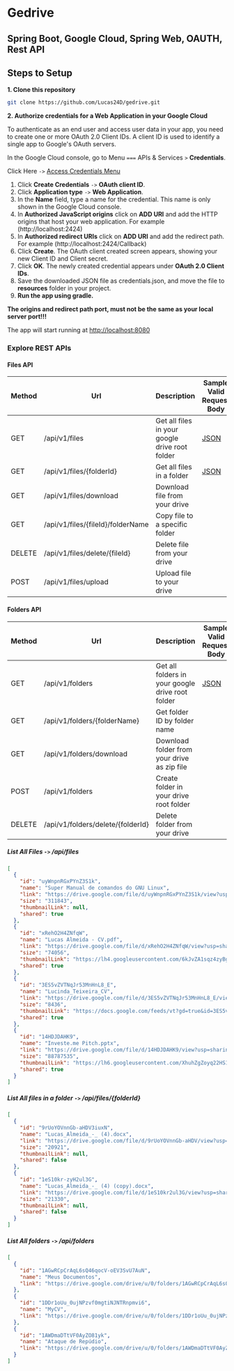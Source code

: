 # Gedrive
## Spring Boot, Google Cloud, Spring Web, OAUTH, Rest API
## Steps to Setup

**1. Clone this repository**
```bash
git clone https://github.com/Lucas24D/gedrive.git
```
**2. Authorize credentials for a Web Application in your Google Cloud**

To authenticate as an end user and access user data in your app, you need to create one or more OAuth 2.0 Client IDs. A client ID is used to identify a single app to Google's OAuth servers.

In the Google Cloud console, go to Menu `===` APIs & Services `>` **Credentials**.

Click Here `->` [Access Credentials Menu](https://console.cloud.google.com/apis/credentials)

1. Click **Create Credentials** `->` **OAuth client ID**.
2. Click **Application type** `->` **Web Application**.
3. In the **Name** field, type a name for the credential. This name is only shown in the Google Cloud console.
4. In **Authorized JavaScript origins** click on **ADD URI** and add the HTTP origins that host your web application. For example (http://localhost:2424)
5. In **Authorized redirect URIs** click on **ADD URI** and add the redirect path. For example (http://localhost:2424/Callback)
6. Click **Create**. The OAuth client created screen appears, showing your new Client ID and Client secret.
7. Click **OK**. The newly created credential appears under **OAuth 2.0 Client IDs**.
8. Save the downloaded JSON file as credentials.json, and move the file to **resources** folder in your project.
9. **Run the app using gradle.**

**The origins and redirect path port, must not be the same as your local server port!!!**

The app will start running at <http://localhost:8080>

### Explore REST APIs

#### Files API
| Method | Url                               | Description                                    | Sample Valid Request Body |
|--------|-----------------------------------|------------------------------------------------|---------------------------|
| GET    | /api/v1/files                     | Get all files in your google drive root folder | [JSON](#findAll)          |
| GET    | /api/v1/files/{folderId}          | Get all files in a folder                      | [JSON](#findAllInFolder)  |
| GET    | /api/v1/files/download            | Download file from your drive                  |                           |
| GET    | /api/v1/files/{fileId}/folderName | Copy file to a specific folder                 |                           |
| DELETE | /api/v1/files/delete/{fileId}     | Delete file from your drive                    |                           |
| POST   | /api/v1/files/upload              | Upload file to your drive                      |                           |

#### Folders API
| Method | Url                               | Description                                      | Sample Valid Request Body  |
|--------|-----------------------------------|--------------------------------------------------|----------------------------|
| GET    | /api/v1/folders                   | Get all folders in your google drive root folder | [JSON](#findAllFolders)    |
| GET    | /api/v1/folders/{folderName}      | Get folder ID by folder name                     |                            |
| GET    | /api/v1/folders/download          | Download folder from your drive as zip file      |                            |
| POST   | /api/v1/folders                   | Create folder in your drive root folder          |                            |
| DELETE | /api/v1/folders/delete/{folderId} | Delete folder from your drive                    |                            |


##### <a id="findAll">List All Files `->` /api/files</a>
```json
[
  {
    "id": "uyWnpnRGxPYnZ3S1k",
    "name": "Super Manual de comandos do GNU Linux",
    "link": "https://drive.google.com/file/d/uyWnpnRGxPYnZ3S1k/view?usp=sharing",
    "size": "311843",
    "thumbnailLink": null,
    "shared": true
  },
  {
    "id": "xRehO2H4ZNfqW",
    "name": "Lucas Almeida - CV.pdf",
    "link": "https://drive.google.com/file/d/xRehO2H4ZNfqW/view?usp=sharing",
    "size": "74056",
    "thumbnailLink": "https://lh4.googleusercontent.com/6kJvZA1sqz4zyBgy-cKx4epIwh_c8iGDnWGbTIvMzq0xMeW-oJLjUyLE=s220",
    "shared": true
  },
  {
    "id": "3ES5vZVTNqJr53MnHnL8_E",
    "name": "Lucinda_Teixeira_CV",
    "link": "https://drive.google.com/file/d/3ES5vZVTNqJr53MnHnL8_E/view?usp=sharing",
    "size": "8436",
    "thumbnailLink": "https://docs.google.com/feeds/vt?gd=true&id=3ES5vZVTNqJr53MnHnL8_E=14&s=AMedNnoAA46-ZdfsLfQ",
    "shared": true
  },
  {
    "id": "14HDJDAHK9",
    "name": "Investe.me Pitch.pptx",
    "link": "https://drive.google.com/file/d/14HDJDAHK9/view?usp=sharing",
    "size": "88787535",
    "thumbnailLink": "https://lh6.googleusercontent.com/XhuhZgZoyq22HS1DJa832322V0wMCXqt0Kb_tUoE3i0k2meuY2GpgyMIVGb0A=s220",
    "shared": true
  }
]
```

##### <a id="findAllInFolder">List All files in  a folder `->` /api/files/{folderId}</a>
```json
[
  {
    "id": "9rUoYOVnnGb-aHDV3iuxN",
    "name": "Lucas_Almeida_-_ (4).docx",
    "link": "https://drive.google.com/file/d/9rUoYOVnnGb-aHDV/view?usp=sharing",
    "size": "20921",
    "thumbnailLink": null,
    "shared": false
  },
  {
    "id": "1eS10kr-zyH2ul3G",
    "name": "Lucas_Almeida_-_ (4) (copy).docx",
    "link": "https://drive.google.com/file/d/1eS10kr2ul3G/view?usp=sharing",
    "size": "21330",
    "thumbnailLink": null,
    "shared": false
  }
]
```

##### <a id="findAllFolders">List All folders  `->` /api/folders</a>
```json
[
  {
    "id": "1AGwRCpCrAqL6sQ46qocV-oEV3SvU7AuN",
    "name": "Meus Documentos",
    "link": "https://drive.google.com/drive/u/0/folders/1AGwRCpCrAqL6sQ46qocV-oEV3SvU7AuN"
  },
  {
    "id": "1DDr1oUu_0ujNPzvf0mgtiNJNTRnpmvi6",
    "name": "MyCV",
    "link": "https://drive.google.com/drive/u/0/folders/1DDr1oUu_0ujNPzvf0mgtiNJNTRnpmvi6"
  },
  {
    "id": "1AWDmaDTtVF0AyZO81yk",
    "name": "Ataque de Repúdio",
    "link": "https://drive.google.com/drive/u/0/folders/1AWDmaDTtVF0AyZO81yk"
  }
]
```